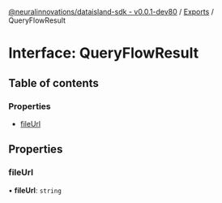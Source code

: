 [@neuralinnovations/dataisland-sdk - v0.0.1-dev80](../../README.md) / [Exports](../modules.md) / QueryFlowResult

# Interface: QueryFlowResult

## Table of contents

### Properties

- [fileUrl](QueryFlowResult.md#fileurl)

## Properties

### fileUrl

• **fileUrl**: `string`
